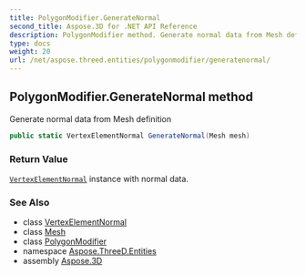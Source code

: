 ```yaml
---
title: PolygonModifier.GenerateNormal
second_title: Aspose.3D for .NET API Reference
description: PolygonModifier method. Generate normal data from Mesh definition
type: docs
weight: 20
url: /net/aspose.threed.entities/polygonmodifier/generatenormal/
---
```

## PolygonModifier.GenerateNormal method

Generate normal data from Mesh definition

```csharp
public static VertexElementNormal GenerateNormal(Mesh mesh)
```

### Return Value

[`VertexElementNormal`](../../vertexelementnormal/) instance with normal data.

### See Also

* class [VertexElementNormal](../../vertexelementnormal/)
* class [Mesh](../../mesh/)
* class [PolygonModifier](../)
* namespace [Aspose.ThreeD.Entities](../../../aspose.threed.entities/)
* assembly [Aspose.3D](../../../)


